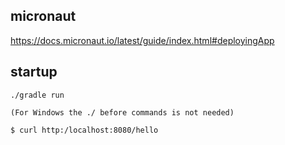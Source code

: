 ## micronaut
https://docs.micronaut.io/latest/guide/index.html#deployingApp

## startup
```
./gradle run

(For Windows the ./ before commands is not needed)

$ curl http:/localhost:8080/hello
```
